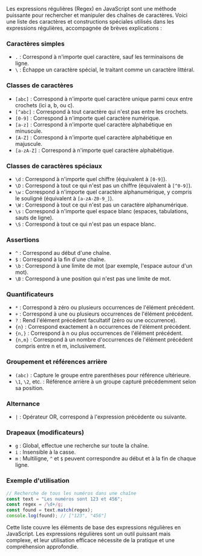 Les expressions régulières (Regex) en JavaScript sont une méthode puissante pour rechercher et manipuler des chaînes de caractères. Voici une liste des caractères et constructions spéciales utilisés dans les expressions régulières, accompagnée de brèves explications :

### Caractères simples
- `.` : Correspond à n'importe quel caractère, sauf les terminaisons de ligne.
- `\` : Échappe un caractère spécial, le traitant comme un caractère littéral.

### Classes de caractères
- `[abc]` : Correspond à n'importe quel caractère unique parmi ceux entre crochets (ici a, b, ou c).
- `[^abc]` : Correspond à tout caractère qui n'est pas entre les crochets.
- `[0-9]` : Correspond à n'importe quel caractère numérique.
- `[a-z]` : Correspond à n'importe quel caractère alphabétique en minuscule.
- `[A-Z]` : Correspond à n'importe quel caractère alphabétique en majuscule.
- `[a-zA-Z]` : Correspond à n'importe quel caractère alphabétique.

### Classes de caractères spéciaux
- `\d` : Correspond à n'importe quel chiffre (équivalent à `[0-9]`).
- `\D` : Correspond à tout ce qui n'est pas un chiffre (équivalent à `[^0-9]`).
- `\w` : Correspond à n'importe quel caractère alphanumérique, y compris le souligné (équivalent à `[a-zA-Z0-9_]`).
- `\W` : Correspond à tout ce qui n'est pas un caractère alphanumérique.
- `\s` : Correspond à n'importe quel espace blanc (espaces, tabulations, sauts de ligne).
- `\S` : Correspond à tout ce qui n'est pas un espace blanc.

### Assertions
- `^` : Correspond au début d'une chaîne.
- `$` : Correspond à la fin d'une chaîne.
- `\b` : Correspond à une limite de mot (par exemple, l'espace autour d'un mot).
- `\B` : Correspond à une position qui n'est pas une limite de mot.

### Quantificateurs
- `*` : Correspond à zéro ou plusieurs occurrences de l'élément précédent.
- `+` : Correspond à une ou plusieurs occurrences de l'élément précédent.
- `?` : Rend l'élément précédent facultatif (zéro ou une occurrence).
- `{n}` : Correspond exactement à n occurrences de l'élément précédent.
- `{n,}` : Correspond à n ou plus occurrences de l'élément précédent.
- `{n,m}` : Correspond à un nombre d'occurrences de l'élément précédent compris entre n et m, inclusivement.

### Groupement et références arrière
- `(abc)` : Capture le groupe entre parenthèses pour référence ultérieure.
- `\1`, `\2`, etc. : Référence arrière à un groupe capturé précédemment selon sa position.

### Alternance
- `|` : Opérateur OR, correspond à l'expression précédente ou suivante.

### Drapeaux (modificateurs)
- `g` : Global, effectue une recherche sur toute la chaîne.
- `i` : Insensible à la casse.
- `m` : Multiligne, `^` et `$` peuvent correspondre au début et à la fin de chaque ligne.

### Exemple d'utilisation
```javascript
// Recherche de tous les numéros dans une chaîne
const text = "Les numéros sont 123 et 456";
const regex = /\d+/g;
const found = text.match(regex);
console.log(found); // ["123", "456"]
```

Cette liste couvre les éléments de base des expressions régulières en JavaScript. Les expressions régulières sont un outil puissant mais complexe, et leur utilisation efficace nécessite de la pratique et une compréhension approfondie.